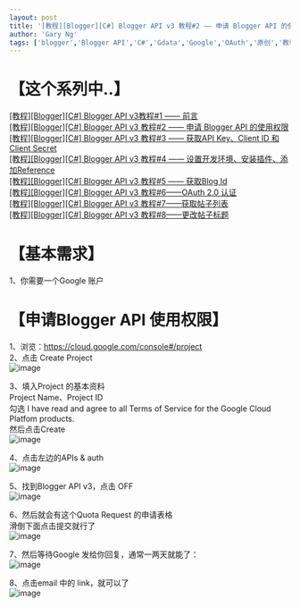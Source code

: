 ```yaml
---
layout: post
title: '[教程][Blogger][C#] Blogger API v3 教程#2 —— 申请 Blogger API 的使用权限'
author: 'Gary Ng'
tags: ['blogger','Blogger API','C#','Gdata','Google','OAuth','原创','教程']
---
```


#  【这个系列中..】

[[教程][Blogger][C#] Blogger API v3教程#1 —— 前言](http://garyngzhongbo.blogspot.com/2013/10/bloggerc-blogger-api-v31.html)  
[[教程][Blogger][C#] Blogger API v3 教程#2 —— 申请 Blogger API 的使用权限](http://garyngzhongbo.blogspot.com/2013/10/bloggerc-blogger-api-v3-2-blogger-api.html)  
[[教程][Blogger][C#] Blogger API v3 教程#3 —— 获取API Key、Client ID 和 Client Secret](http://garyngzhongbo.blogspot.com/2013/10/bloggerc-blogger-api-v3-3-api-keyclient.html)  
[[教程][Blogger][C#] Blogger API v3 教程#4 —— 设置开发环境、安装插件、添加Reference](http://garyngzhongbo.blogspot.com/2013/10/bloggerc-blogger-api-v3-4-reference.html)  
[[教程][Blogger][C#] Blogger API v3 教程#5 —— 获取Blog Id](http://garyngzhongbo.blogspot.com/2013/10/bloggerc-blogger-api-v3-5-blog-id.html)  
[[教程][Blogger][C#] Blogger API v3 教程#6——OAuth 2.0 认证](http://garyngzhongbo.blogspot.com/2013/10/bloggerc-blogger-api-v3-6oauth-20.html)  
[[教程][Blogger][C#] Blogger API v3 教程#7——获取帖子列表](http://garyngzhongbo.blogspot.com/2013/10/bloggerc-blogger-api-v3-7.html)  
[[教程][Blogger][C#] Blogger API v3 教程#8——更改帖子标题](http://garyngzhongbo.blogspot.com/2013/10/bloggerc-blogger-api-v3-8.html)  
  


#  【基本需求】

1、你需要一个Google 账户  
  


#  【申请Blogger API 使用权限】

1、浏览：<https://cloud.google.com/console#/project>  
2、点击 Create Project  
![image](http://lh3.ggpht.com/-du9XOP6TuDw/UlZtAlHW7oI/AAAAAAAAE4I/xGtTkBRw5Tc/image_thumb.png?imgmax=800)  
  
3、填入Project 的基本资料  
Project Name、Project ID  
勾选 I have read and agree to all Terms of Service for the Google Cloud Platfom products.  
然后点击Create  
![image](http://lh5.ggpht.com/-yzl5cWh4n2E/UlZtB29n_9I/AAAAAAAAE4Y/eJDwoGwWf60/image_thumb%25255B1%25255D.png?imgmax=800)  
  
4、点击左边的APIs & auth  
![image](http://lh6.ggpht.com/-GxDmKljOTX4/UlZtDPMrb9I/AAAAAAAAE4o/AcEXMh6kEhc/image_thumb%25255B2%25255D.png?imgmax=800)  
  
5、找到Blogger API v3，点击 OFF  
![image](http://lh4.ggpht.com/-0NQJpUC7qxc/UlZtEUEQkKI/AAAAAAAAE44/rpak3nH9nBk/image_thumb%25255B4%25255D.png?imgmax=800)  
  
6、然后就会有这个Quota Request 的申请表格  
滑倒下面点击提交就行了  
![image](http://lh4.ggpht.com/-pMfG_L_HUkg/UlZtFix_JiI/AAAAAAAAE5I/NEbx5zMeAq8/image_thumb%25255B5%25255D.png?imgmax=800)  
  
7、然后等待Google 发给你回复，通常一两天就能了：  
![image](http://lh3.ggpht.com/-uhdC52jkCqc/UlZtG2vRIxI/AAAAAAAAE5Y/trZl5ZF5ZVo/image_thumb%25255B6%25255D.png?imgmax=800)  
  
8、点击email 中的 link，就可以了  
![image](http://lh5.ggpht.com/-471Eslp1SwA/UlZtILte26I/AAAAAAAAE5o/QYtR1Ex3mRE/image_thumb%25255B7%25255D.png?imgmax=800)
